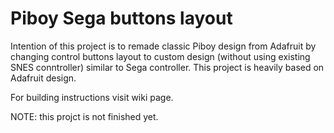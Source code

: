 Piboy Sega buttons layout
=========================

Intention of this project is to remade classic Piboy design from Adafruit by changing control buttons layout to custom design (without using existing SNES conntroller) similar to Sega controller.
This project is heavily based on Adafruit design.

For building instructions visit wiki page.

NOTE: this projct is not finished yet.
